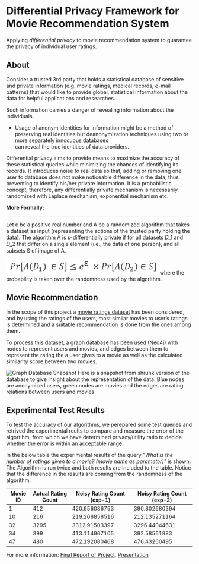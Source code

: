 # Differential Privacy Framework for Movie Recommendation System

Applying *differential privacy* to movie recommendation system to guarantee the privacy of individual user ratings.

## About

Consider a trusted 3rd party that holds a statistical database of sensitive and private information (e.g. movie ratings, medical records, e-mail patterns) that would like to
provide global, statistical information about the data for helpful applications and researches. 

Such information carries a danger of revealing information about the individuals.
  + Usage of anonym identities for information might be a method of preserving real identities but deanonymization techniques using two or more separately innocuous databases  
  can reveal the true identities of data providers.
 
Differential privacy aims to provide means to maximize the accuracy of these statistical queries while minimizing the chances of identifying its records. It introduces noise
to real data so that, adding or removing one user to database does not make noticeable difference in the data, thus preventing to identify his/her private information. It is
a probabilistic concept, therefore, any differentially private mechanism is necessarily randomized with Laplace mechanism, exponential mechanism etc.


**More Formally:**
___
Let ε be a positive real number and A be a randomized algorithm that takes a dataset as input (representing the actions of the trusted party holding the data). The algorithm A
is ε-differentially private if for all datasets 𝐷_1 and 𝐷_2 that differ on a single element (i.e., the data of one person), and all subsets S of image of A.

![ε-differential privacy formula](/docs/formula.png)
where the probability is taken over the randomness used by the algorithm.

## Movie Recommendation

In the scope of this project a [movie ratings dataset](https://grouplens.org/datasets/movielens/) has been considered, and by using the ratings of the users, most similar movies to user’s ratings is determined and
a suitable recommendation is done from the ones among them.

To process this dataset, a graph database has been used ([Neo4j](https://neo4j.com/)) with nodes to represent users and movies, and edges between them to represent the rating the a user gives to
a movie as well as the calculated similarity score between two movies.

![Graph Database Snapshot](/docs/sampledb.png)
Here is a snapshot from shrunk version of the database to give insight about the representation of the data. Blue nodes are anonymized users, green nodes are movies and the
edges are rating relations between users and movies.


## Experimental Test Results

To test the accuracy of our algorithms, we perepared some test queries and retrived the experimental reults to compare and measure the error of the algortihm, from which we have
determined privacy/utility ratio to decide whether the error is within an acceptable range.

In the below table the experimental results of the query _"What is the number of ratings given to a movie? (movie name as parameter)"_ is shown. The Algorithm is run twice and
both results are included to the table. Notice that the difference in the results are coming from the randomness of the algorithm.

| Movie ID      | Actual Rating Count | Noisy Rating Count (exp-1) | Noisy Rating Count (exp-2) |
| ------------- | ------------------- | ---------------------------| -------------------------- |
| 1             | 412                 | 420.956086753              | 390.802680394              |
| 10            | 216                 | 219.268858516              | 212.135271164              |
| 32            | 3295                | 3312.91503397              | 3296.44044631              |
| 34            | 399                 | 413.114967105              | 392.58561983               |
| 47            | 480                 | 472.192080468              | 476.43260495               |

For more information: [Final Report of Project](/docs/finalReport.pdf), [Presentation](/docs/presentation.pdf)